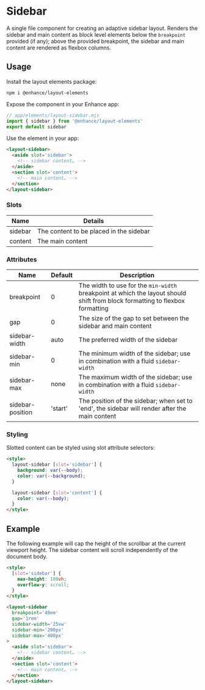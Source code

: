 # Sidebar

A single file component for creating an adaptive sidebar layout. Renders the sidebar and main content as block level elements below the `breakpoint` provided (if any); above the provided breakpoint, the sidebar and main content are rendered as flexbox columns.

## Usage

Install the layout elements package:

```shell
npm i @enhance/layout-elements
```

Expose the component in your Enhance app:

```js
// app/elements/layout-sidebar.mjs
import { sidebar } from '@enhance/layout-elements'
export default sidebar
```

Use the element in your app:

```html
<layout-sidebar>
  <aside slot='sidebar'>
    <!-- sidebar content… -->
  </aside>
  <section slot='content'>
    <!-- main content… -->
  </section>
</layout-sidebar>
```

### Slots

| Name | Details |
|------|---------|
| sidebar | The content to be placed in the sidebar |
| content | The main content |


### Attributes

| Name | Default | Description |
|------|---------|-------------|
| breakpoint | 0 | The width to use for the `min-width` breakpoint at which the layout should shift from block formatting to flexbox formatting |
| gap | 0 | The size of the gap to set between the sidebar and main content |
| sidebar-width | auto | The preferred width of the sidebar |
| sidebar-min | 0 | The minimum width of the sidebar; use in combination with a fluid `sidebar-width` |
| sidebar-max | none | The maximum width of the sidebar; use in combination with a fluid `sidebar-width` |
| sidebar-position | 'start' | The position of the sidebar; when set to 'end', the sidebar will render after the main content |

### Styling

Slotted content can be styled using slot attribute selectors:

```html
<style>
  layout-sidebar [slot='sidebar'] {
    background: var(--body);
    color: var(--background);
  }

  layout-sidebar [slot='content'] {
    color: var(--body);
  }
</style>
```

## Example

The following example will cap the height of the scrollbar at the current viewport height. The sidebar content will scroll independently of the document body.

```html
<style>
  [slot='sidebar'] {
    max-height: 100vh;
    overflow-y: scroll;
  }
</style>

<layout-sidebar
  breakpoint='48em'
  gap='1rem'
  sidebar-width='25vw'
  sidebar-min='200px'
  sidebar-max='400px'
>
  <aside slot='sidebar'>
    <!-- sidebar content… -->
  </aside>
  <section slot='content'>
    <!-- main content… -->
  </section>
</layout-sidebar>
```

